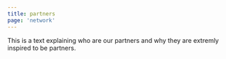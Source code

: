 ```yaml
---
title: partners
page: 'network'
---
```

This is a text explaining who are our partners and why they are extremly inspired to be partners.
